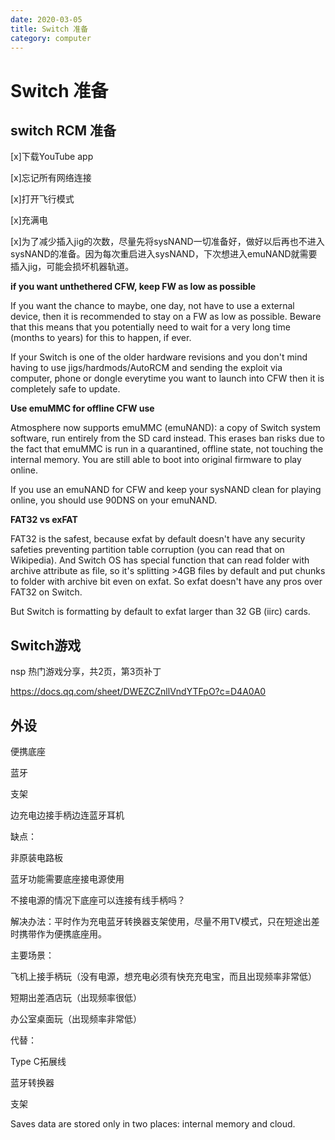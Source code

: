 ```yaml
---
date: 2020-03-05
title: Switch 准备
category: computer
---
```

# Switch 准备

## switch RCM 准备

[x]下载YouTube app

[x]忘记所有网络连接

[x]打开飞行模式

[x]充满电

[x]为了减少插入jig的次数，尽量先将sysNAND一切准备好，做好以后再也不进入sysNAND的准备。因为每次重启进入sysNAND，下次想进入emuNAND就需要插入jig，可能会损坏机器轨道。

**if you want unthethered CFW, keep FW as low as possible**

If you want the chance to maybe, one day, not have to use a external device, then it is recommended to stay on a FW as low as possible. Beware that this means that you potentially need to wait for a very long time (months to years) for this to happen, if ever.

If your Switch is one of the older hardware revisions and you don't mind having to use jigs/hardmods/AutoRCM and sending the exploit via computer, phone or dongle everytime you want to launch into CFW then it is completely safe to update.

**Use emuMMC for offline CFW use**

Atmosphere now supports emuMMC (emuNAND): a copy of Switch system software, run entirely from the SD card instead. This erases ban risks due to the fact that emuMMC is run in a quarantined, offline state, not touching the internal memory. You are still able to boot into original firmware to play online.

If you use an emuNAND for CFW and keep your sysNAND clean for playing online, you should use 90DNS on your emuNAND.

**FAT32 vs exFAT**

FAT32 is the safest, because exfat by default doesn't have any security safeties preventing partition table corruption (you can read that on Wikipedia). And Switch OS has special function that can read folder with archive attribute as file, so it's splitting >4GB files by default and put chunks to folder with archive bit even on exfat. So exfat doesn't have any pros over FAT32 on Switch.

But Switch is formatting by default to exfat larger than 32 GB (iirc) cards.

## Switch游戏

nsp 热门游戏分享，共2页，第3页补丁

https://docs.qq.com/sheet/DWEZCZnllVndYTFpO?c=D4A0A0

## 外设

便携底座

蓝牙

支架

边充电边接手柄边连蓝牙耳机

缺点：

非原装电路板

蓝牙功能需要底座接电源使用

不接电源的情况下底座可以连接有线手柄吗？

解决办法：平时作为充电蓝牙转换器支架使用，尽量不用TV模式，只在短途出差时携带作为便携底座用。

主要场景：

飞机上接手柄玩（没有电源，想充电必须有快充充电宝，而且出现频率非常低）

短期出差酒店玩（出现频率很低）

办公室桌面玩（出现频率非常低）

代替：

Type C拓展线

蓝牙转换器

支架

Saves data are stored only in two places: internal memory and cloud.
